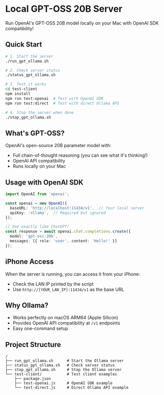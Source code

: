 # Local GPT-OSS 20B Server

Run OpenAI's GPT-OSS 20B model locally on your Mac with OpenAI SDK compatibility!

## Quick Start

```bash
# 1. Start the server
./run_gpt_ollama.sh

# 2. Check server status
./status_gpt_ollama.sh

# 3. Test it works
cd test-client
npm install
npm run test:openai  # Test with OpenAI SDK
npm run test:direct  # Test with direct Ollama API

# 4. Stop the server when done
./stop_gpt_ollama.sh
```

## What's GPT-OSS?

OpenAI's open-source 20B parameter model with:
- Full chain-of-thought reasoning (you can see what it's thinking!)
- OpenAI API compatibility
- Runs locally on your Mac

## Usage with OpenAI SDK

```typescript
import OpenAI from 'openai';

const openai = new OpenAI({
  baseURL: 'http://localhost:11434/v1',  // Your local server
  apiKey: 'ollama',  // Required but ignored
});

// Use exactly like ChatGPT!
const response = await openai.chat.completions.create({
  model: 'gpt-oss:20b',
  messages: [{ role: 'user', content: 'Hello!' }]
});
```

## iPhone Access

When the server is running, you can access it from your iPhone:
- Check the LAN IP printed by the script
- Use `http://[YOUR_LAN_IP]:11434/v1` as the base URL

## Why Ollama?

- Works perfectly on macOS ARM64 (Apple Silicon)
- Provides OpenAI API compatibility at `/v1` endpoints
- Easy one-command setup

## Project Structure

```
/
├── run_gpt_ollama.sh      # Start the Ollama server
├── status_gpt_ollama.sh   # Check server status
├── stop_gpt_ollama.sh     # Stop the Ollama server
└── test-client/           # Test client examples
    ├── package.json
    ├── test-openai.js     # OpenAI SDK example
    └── test-direct.js     # Direct Ollama API example
```